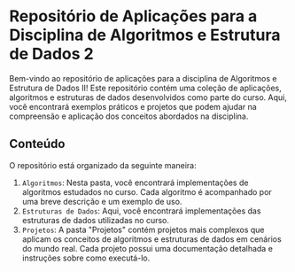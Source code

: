# Repositório de Aplicações para a Disciplina de Algoritmos e Estrutura de Dados 2

Bem-vindo ao repositório de aplicações para a disciplina de Algoritmos e Estrutura de Dados II! Este repositório contém uma coleção de aplicações, algoritmos e estruturas de dados desenvolvidos como parte do curso. Aqui, você encontrará exemplos práticos e projetos que podem ajudar na compreensão e aplicação dos conceitos abordados na disciplina.

## Conteúdo

O repositório está organizado da seguinte maneira:

1. `Algoritmos`: Nesta pasta, você encontrará implementações de algoritmos estudados no curso. Cada algoritmo é acompanhado por uma breve descrição e um exemplo de uso.
2. `Estruturas de Dados`: Aqui, você encontrará implementações das estruturas de dados utilizadas no curso.
3. `Projetos`: A pasta "Projetos" contém projetos mais complexos que aplicam os conceitos de algoritmos e estruturas de dados em cenários do mundo real. Cada projeto possui uma documentação detalhada e instruções sobre como executá-lo.
